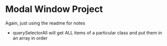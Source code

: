 # Modal Window Project

Again, just using the readme for notes

- querySelectorAll will get ALL items of a particular class and put them in an array in order
